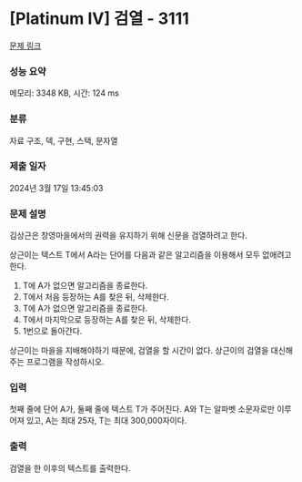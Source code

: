 # [Platinum IV] 검열 - 3111 

[문제 링크](https://www.acmicpc.net/problem/3111) 

### 성능 요약

메모리: 3348 KB, 시간: 124 ms

### 분류

자료 구조, 덱, 구현, 스택, 문자열

### 제출 일자

2024년 3월 17일 13:45:03

### 문제 설명

<p>김상근은 창영마을에서의 권력을 유지하기 위해 신문을 검열하려고 한다.</p>

<p>상근이는 텍스트 T에서 A라는 단어를 다음과 같은 알고리즘을 이용해서 모두 없애려고 한다.</p>

<ol>
	<li>T에 A가 없으면 알고리즘을 종료한다.</li>
	<li>T에서 처음 등장하는 A를 찾은 뒤, 삭제한다.</li>
	<li>T에 A가 없으면 알고리즘을 종료한다.</li>
	<li>T에서 마지막으로 등장하는 A를 찾은 뒤, 삭제한다.</li>
	<li>1번으로 돌아간다.</li>
</ol>

<p>상근이는 마을을 지배해야하기 때문에, 검열을 할 시간이 없다. 상근이의 검열을 대신해주는 프로그램을 작성하시오. </p>

### 입력 

 <p>첫째 줄에 단어 A가, 둘째 줄에 텍스트 T가 주어진다. A와 T는 알파벳 소문자로만 이루어져 있고, A는 최대 25자, T는 최대 300,000자이다.</p>

### 출력 

 <p>검열을 한 이후의 텍스트를 출력한다.</p>

